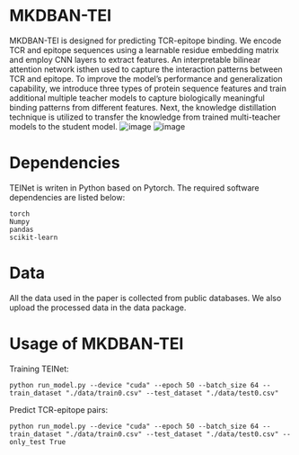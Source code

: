 # MKDBAN-TEI
MKDBAN-TEI is designed for predicting TCR-epitope binding. We encode TCR and epitope sequences using a learnable residue embedding matrix and employ CNN layers to extract features. An interpretable bilinear attention network isthen used to capture the interaction patterns between TCR and epitope. To improve the model’s performance and generalization capability, we introduce three types of protein sequence features and train additional multiple teacher models to capture biologically meaningful binding 
patterns from different features. Next, the knowledge distillation technique is utilized to transfer the knowledge from trained multi-teacher models to the student model.
![image]()
![image]()

# Dependencies
TEINet is writen in Python based on Pytorch. The required software dependencies are listed below:

```
torch
Numpy
pandas
scikit-learn
```
# Data
All the data used in the paper is collected from public databases. We also upload the processed data in the data package.

# Usage of MKDBAN-TEI
Training TEINet:
```
python run_model.py --device "cuda" --epoch 50 --batch_size 64 --train_dataset "./data/train0.csv" --test_dataset "./data/test0.csv"
```
Predict TCR-epitope pairs:
```
python run_model.py --device "cuda" --epoch 50 --batch_size 64 --train_dataset "./data/train0.csv" --test_dataset "./data/test0.csv" --only_test True
```
